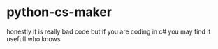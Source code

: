 # python-cs-maker
honestly it is really bad code but if you are coding in c# 
you may find it usefull who knows
